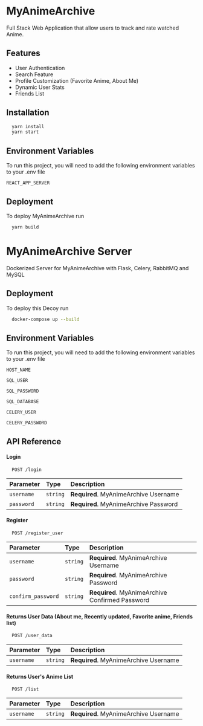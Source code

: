 
# MyAnimeArchive

Full Stack Web Application that allow users to track and rate watched Anime.

## Features

- User Authentication
- Search Feature
- Profile Customization (Favorite Anime, About Me)
- Dynamic User Stats
- Friends List

## Installation

```bash
  yarn install
  yarn start
```
    
## Environment Variables

To run this project, you will need to add the following environment variables to your .env file

`REACT_APP_SERVER`

## Deployment

To deploy MyAnimeArchive run

```bash
  yarn build
```


# MyAnimeArchive Server

Dockerized Server for MyAnimeArchive with Flask, Celery, RabbitMQ and MySQL
## Deployment

To deploy this Decoy run

```bash
  docker-compose up --build
```


## Environment Variables

To run this project, you will need to add the following environment variables to your .env file

`HOST_NAME`

`SQL_USER`

`SQL_PASSWORD`

`SQL_DATABASE`

`CELERY_USER`

`CELERY_PASSWORD`

## API Reference

#### Login

```http
  POST /login
```

| Parameter | Type     | Description                |
| :-------- | :------- | :------------------------- |
| `username` | `string` | **Required**. MyAnimeArchive Username |
| `password` | `string` | **Required**. MyAnimeArchive Password |

#### Register

```http
  POST /register_user
```

| Parameter | Type     | Description                       |
| :-------- | :------- | :-------------------------------- |
| `username` | `string` | **Required**. MyAnimeArchive Username |
| `password` | `string` | **Required**. MyAnimeArchive Password |
| `confirm_password` | `string` | **Required**. MyAnimeArchive Confirmed Password |

#### Returns User Data  (About me, Recently updated, Favorite anime, Friends list)

```http
  POST /user_data
```

| Parameter | Type     | Description                       |
| :-------- | :------- | :-------------------------------- |
| `username` | `string` | **Required**. MyAnimeArchive Username |


#### Returns User's Anime List

```http
  POST /list
```

| Parameter | Type     | Description                       |
| :-------- | :------- | :-------------------------------- |
| `username` | `string` | **Required**. MyAnimeArchive Username |


